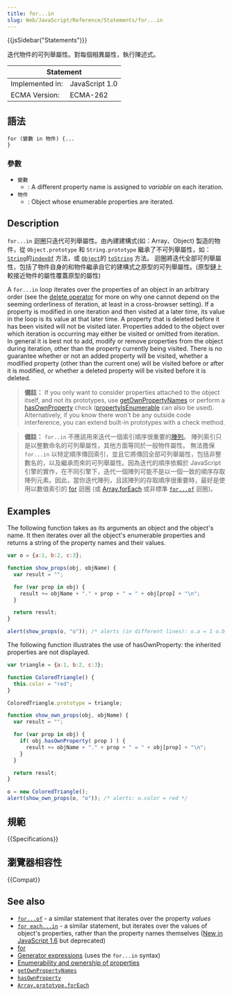 ```yaml
---
title: for...in
slug: Web/JavaScript/Reference/Statements/for...in
---
```


{{jsSidebar("Statements")}}

迭代物件的可列舉屬性。對每個相異屬性，執行陳述式。

<table>
  <thead>
    <tr>
      <th colspan="2">Statement</th>
    </tr>
  </thead>
  <tbody>
    <tr>
      <td>Implemented in:</td>
      <td>JavaScript 1.0</td>
    </tr>
    <tr>
      <td>ECMA Version:</td>
      <td>ECMA-262</td>
    </tr>
  </tbody>
</table>

## 語法

```plain
for (變數 in 物件) {...
}
```

### 參數

- `變數`
  - : A different property name is assigned to _variable_ on each iteration.
- `物件`
  - : Object whose enumerable properties are iterated.

## Description

`for...in` 迴圈只迭代可列舉屬性。由內建建構式(如：Array、Object) 製造的物件，從 `Object.prototype` 和 `String.prototype` 繼承了不可列舉屬性，如： [`String`](/zh-TW/docs/JavaScript/Reference/Global_Objects/String)的[`indexOf`](/zh-TW/docs/JavaScript/Reference/Global_Objects/String/indexOf) 方法，或 [`Object`](/zh-TW/docs/JavaScript/Reference/Global_Objects/Object)的 [`toString`](/zh-TW/docs/JavaScript/Reference/Global_Objects/Object/toString) 方法。 迴圈將迭代全部可列舉屬性，包括了物件自身的和物件繼承自它的建構式之原型的可列舉屬性。(原型鏈上較接近物件的屬性覆蓋原型的屬性)

A `for...in` loop iterates over the properties of an object in an arbitrary order (see the [delete operator](/zh-TW/docs/JavaScript/Reference/Operators/delete#Cross-browser_issues) for more on why one cannot depend on the seeming orderliness of iteration, at least in a cross-browser setting). If a property is modified in one iteration and then visited at a later time, its value in the loop is its value at that later time. A property that is deleted before it has been visited will not be visited later. Properties added to the object over which iteration is occurring may either be visited or omitted from iteration. In general it is best not to add, modify or remove properties from the object during iteration, other than the property currently being visited. There is no guarantee whether or not an added property will be visited, whether a modified property (other than the current one) will be visited before or after it is modified, or whether a deleted property will be visited before it is deleted.

> **備註：** If you only want to consider properties attached to the object itself, and not its prototypes, use [getOwnPropertyNames](/zh-TW/docs/JavaScript/Reference/Global_Objects/Object/getOwnPropertyNames) or perform a [hasOwnProperty](/zh-TW/docs/JavaScript/Reference/Global_Objects/Object/hasOwnProperty) check ([propertyIsEnumerable](/zh-TW/docs/JavaScript/Reference/Global_Objects/Object/propertyIsEnumerable) can also be used). Alternatively, if you know there won't be any outside code interference, you can extend built-in prototypes with a check method.

> **備註：** `for..in` 不應該用來迭代一個索引順序很重要的[陣列](/zh-TW/docs/JavaScript/Reference/Global_Objects/Array)。 陣列索引只是以整數命名的可列舉屬性，其他方面等同於一般物件屬性。 無法擔保 `for...in` 以特定順序傳回索引，並且它將傳回全部可列舉屬性，包括非整數名的，以及繼承而來的可列舉屬性。因為迭代的順序依賴於 JavaScript 引擎的實作，在不同引擎下，迭代一個陣列可能不是以一個一致的順序存取陣列元素。因此，當你迭代陣列，且該陣列的存取順序很重要時，最好是使用以數值索引的 [for](/zh-TW/docs/JavaScript/Reference/Statements/for) 迴圈 (或 [Array.forEach](/zh-TW/docs/JavaScript/Reference/Global_Objects/Array/forEach) 或非標準 [`for...of`](/zh-TW/docs/JavaScript/Reference/Statements/for...of) 迴圈)。

## Examples

The following function takes as its arguments an object and the object's name. It then iterates over all the object's enumerable properties and returns a string of the property names and their values.

```js
var o = {a:1, b:2, c:3};

function show_props(obj, objName) {
  var result = "";

  for (var prop in obj) {
    result += objName + "." + prop + " = " + obj[prop] + "\n";
  }

  return result;
}

alert(show_props(o, "o")); /* alerts (in different lines): o.a = 1 o.b = 2 o.c = 3 */
```

The following function illustrates the use of hasOwnProperty: the inherited properties are not displayed.

```js
var triangle = {a:1, b:2, c:3};

function ColoredTriangle() {
  this.color = "red";
}

ColoredTriangle.prototype = triangle;

function show_own_props(obj, objName) {
  var result = "";

  for (var prop in obj) {
    if( obj.hasOwnProperty( prop ) ) {
      result += objName + "." + prop + " = " + obj[prop] + "\n";
    }
  }

  return result;
}

o = new ColoredTriangle();
alert(show_own_props(o, "o")); /* alerts: o.color = red */
```

## 規範

{{Specifications}}

## 瀏覽器相容性

{{Compat}}

## See also

- [`for...of`](/zh-TW/docs/JavaScript/Reference/Statements/for...of) - a similar statement that iterates over the property _values_
- [`for each...in`](/zh-TW/docs/JavaScript/Reference/Statements/for_each...in) - a similar statement, but iterates over the values of object's properties, rather than the property names themselves ([New in JavaScript 1.6](/zh-TW/docs/JavaScript/New_in_JavaScript/1.6) but deprecated)
- [for](/zh-TW/docs/JavaScript/Reference/Statements/for)
- [Generator expressions](/zh-TW/docs/JavaScript/Guide/Iterators_and_Generators) (uses the `for...in` syntax)
- [Enumerability and ownership of properties](/zh-TW/docs/Enumerability_and_ownership_of_properties)
- [`getOwnPropertyNames`](/zh-TW/docs/JavaScript/Reference/Global_Objects/Object/getOwnPropertyNames)
- [`hasOwnProperty`](/zh-TW/docs/JavaScript/Reference/Global_Objects/Object/hasOwnProperty)
- [`Array.prototype.forEach`](/zh-TW/docs/JavaScript/Reference/Global_Objects/Array/forEach)
